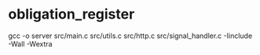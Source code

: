 # obligation_register

gcc -o server src/main.c src/utils.c src/http.c src/signal_handler.c -Iinclude -Wall -Wextra
